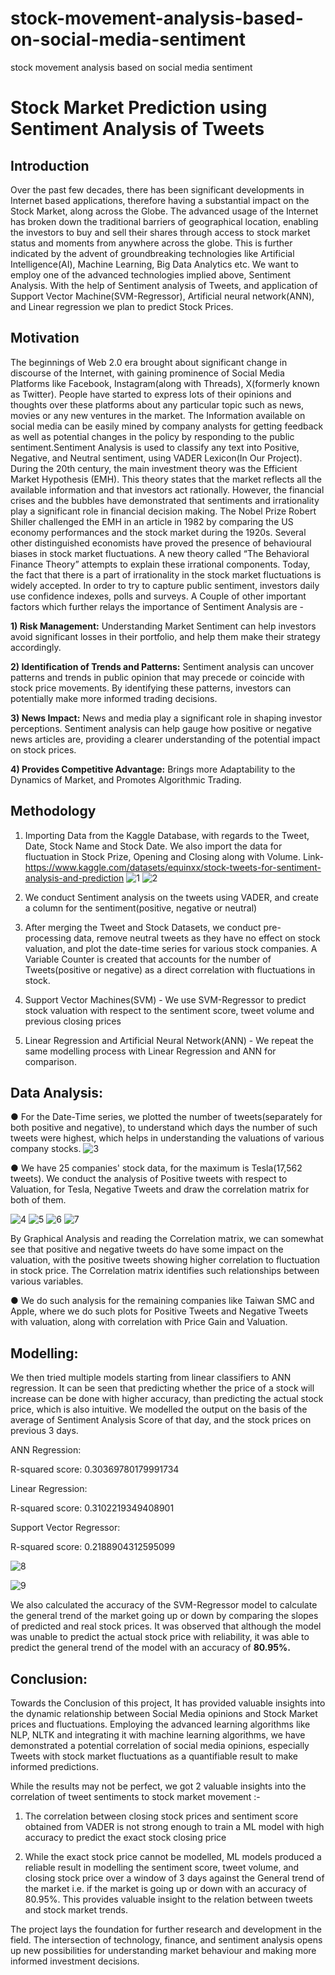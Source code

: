 # stock-movement-analysis-based-on-social-media-sentiment
stock movement analysis based on social media sentiment
<a name="br1"></a> 
<p align="center">

# Stock Market Prediction using Sentiment Analysis of Tweets
</p>

## Introduction

Over the past few decades, there has been significant developments in Internet based applications, therefore having a substantial impact on the Stock Market, along across the Globe. The advanced usage of the Internet has broken down the traditional barriers of geographical location, enabling the investors to buy and sell their shares through access to stock market status and moments from anywhere across the globe. This is further indicated by the advent of groundbreaking technologies like Artificial Intelligence(AI), Machine Learning, Big Data Analytics etc. We want to employ one of the advanced technologies implied above, Sentiment Analysis. With the help of Sentiment analysis of Tweets, and application of Support Vector Machine(SVM-Regressor), Artificial neural network(ANN), and Linear regression we plan to predict Stock Prices.

## Motivation

The beginnings of Web 2.0 era brought about significant change in discourse of the Internet, with gaining prominence of Social Media Platforms like Facebook, Instagram(along with Threads), X(formerly known as Twitter). People have started to express lots of their opinions and thoughts over these platforms about any particular topic such as news, movies or any new ventures in the market. The Information available on social media can be easily mined by company analysts for getting feedback as well as potential changes in the policy by responding to the public sentiment.Sentiment Analysis is used to classify any text into Positive, Negative, and Neutral sentiment, using VADER Lexicon(In Our Project). During the 20th century, the main investment theory was the Efficient Market Hypothesis (EMH). This theory states that the market reflects all the available information and that investors act rationally. However, the financial crises and the bubbles have demonstrated that sentiments and irrationality play a significant role in financial decision making. The Nobel Prize Robert Shiller challenged the EMH in an article in 1982 by comparing the US economy performances and the stock market during the 1920s. Several other distinguished economists have proved the presence of behavioural biases in stock market fluctuations. A new theory called “The Behavioral Finance Theory” attempts to explain these irrational components. Today, the fact that there is a part of irrationality in the stock market fluctuations is widely accepted. In order to try to capture public sentiment, investors daily use confidence indexes, polls and surveys.
A Couple of other important factors which further relays the importance of Sentiment Analysis are -

**1) Risk Management:** Understanding Market Sentiment can help investors avoid significant losses in their portfolio, and help them make their strategy accordingly.

**2) Identification of Trends and Patterns:** Sentiment analysis can uncover patterns and trends in public opinion that may precede or coincide with stock price movements. By identifying these patterns, investors can potentially make more informed trading decisions.

**3) News Impact:** News and media play a significant role in shaping investor perceptions. Sentiment analysis can help gauge how positive or negative news articles are, providing a clearer understanding of the potential impact on stock prices.

**4) Provides Competitive Advantage:** Brings more Adaptability to the Dynamics of Market, and Promotes Algorithmic Trading.

## Methodology

1) Importing Data from the Kaggle Database, with regards to the Tweet, Date, Stock Name and Stock Date. We also import the data for fluctuation in Stock Prize, Opening and Closing along with Volume.
Link- https://www.kaggle.com/datasets/equinxx/stock-tweets-for-sentiment-analysis-and-prediction
![1](https://github.com/Rakeshyadavs/stock-movement-analysis-based-on-social-media-sentiment/blob/main/sentiment%20analysis%20of%20stock%20tweets.ipynb)
![2](https://github.com/Rakeshyadavs/stock-movement-analysis-based-on-social-media-sentiment/blob/main/sentiment%20analysis%20of%20stock%20tweets.ipynb)

2) We conduct Sentiment analysis on the tweets using VADER, and create a column for the sentiment(positive, negative or neutral)

3) After merging the Tweet and Stock Datasets, we conduct pre-processing data, remove neutral tweets as they have no effect on stock valuation, and plot the date-time series for various stock companies. A Variable Counter is created that accounts for the number of Tweets(positive or negative) as a direct correlation with fluctuations in stock.

4) Support Vector Machines(SVM) - We use SVM-Regressor to predict stock valuation with respect to the sentiment score, tweet volume and previous closing prices

5) Linear Regression and Artificial Neural Network(ANN) - We repeat the same modelling process with Linear Regression and ANN for comparison.

## Data Analysis:

● For the Date-Time series, we plotted the number of tweets(separately for both positive and negative), to understand which days the number of such tweets were highest, which helps in understanding the valuations of various company stocks.
![3](https://github.com/Rakeshyadavs/stock-movement-analysis-based-on-social-media-sentiment/blob/main/sentiment%20analysis%20of%20stock%20tweets.ipynb)

● We have 25 companies' stock data, for the maximum is Tesla(17,562 tweets). We conduct the analysis of Positive tweets with respect to Valuation, for Tesla, Negative Tweets and draw the correlation matrix for both of them. 

![4](https://github.com/Rakeshyadavs/stock-movement-analysis-based-on-social-media-sentiment/blob/main/sentiment%20analysis%20of%20stock%20tweets.ipynb)
![5](https://github.com/Rakeshyadavs/stock-movement-analysis-based-on-social-media-sentiment/blob/main/sentiment%20analysis%20of%20stock%20tweets.ipynb)
![6](https://github.com/Rakeshyadavs/stock-movement-analysis-based-on-social-media-sentiment/blob/main/sentiment%20analysis%20of%20stock%20tweets.ipynb)
![7](https://https://github.com/Rakeshyadavs/stock-movement-analysis-based-on-social-media-sentiment/blob/main/sentiment%20analysis%20of%20stock%20tweets.ipynb)

By Graphical Analysis and reading the Correlation matrix, we can somewhat see that positive and negative tweets do have some impact on the valuation, with the positive tweets showing higher correlation to fluctuation in stock price. The Correlation matrix identifies such relationships between various variables.

● We do such analysis for the remaining companies like Taiwan SMC and Apple, where we do such plots for Positive Tweets and Negative Tweets with valuation, along with correlation with Price Gain and Valuation.

## Modelling:

We then tried multiple models starting from linear classifiers to ANN regression. It can be seen that predicting whether the price of a stock will increase can be done with higher accuracy, than predicting the actual stock price, which is also intuitive. We modelled the output on the basis of the average of Sentiment Analysis Score of that day, and the stock prices on previous 3 days.

ANN Regression:

R-squared score: 0.30369780179991734

Linear Regression:

R-squared score: 0.3102219349408901

Support Vector Regressor:

R-squared score: 0.2188904312595099


![8](https://github.com/Rakeshyadavs/Stock-Market-Prediction-using-Sentiment-Analysis-of-Tweets/assets/101019517/e09e0196-3f27-4ec7-a824-36bd49bbb9a6)

![9](https://github.com/Rakeshyadavs/Stock-Market-Prediction-using-Sentiment-Analysis-of-Tweets/assets/101019517/e6f207ad-3937-40f8-8aa0-f792da621925)

We also calculated the accuracy of the SVM-Regressor model to calculate the general trend of the market going up or down by comparing the slopes of predicted and real stock prices. It was observed that although the model was unable to predict the actual stock price with reliability, it was able to predict the general trend of the model with an accuracy of **80.95%.**

## Conclusion:

Towards the Conclusion of this project, It has provided valuable insights into the dynamic relationship between Social Media opinions and Stock Market prices and fluctuations. Employing the advanced learning algorithms like NLP, NLTK and integrating it with machine learning algorithms, we have demonstrated a potential correlation of social media opinions, especially Tweets with stock market fluctuations as a quantifiable result to make informed predictions.

While the results may not be perfect, we got 2 valuable insights into the correlation of tweet sentiments to stock market movement :-

1) The correlation between closing stock prices and sentiment score obtained from VADER is not strong enough to train a ML model with high accuracy to predict the exact stock closing price

2) While the exact stock price cannot be modelled, ML models produced a reliable result in modelling the sentiment score, tweet volume, and closing stock price over a window of 3 days against the General trend of the market i.e. if the market is going up or down with an accuracy of 80.95%. This provides valuable insight to the relation between tweets and stock market trends.

The project lays the foundation for further research and development in the field. The intersection of technology, finance, and sentiment analysis opens up new possibilities for understanding market behaviour and making more informed investment decisions.

